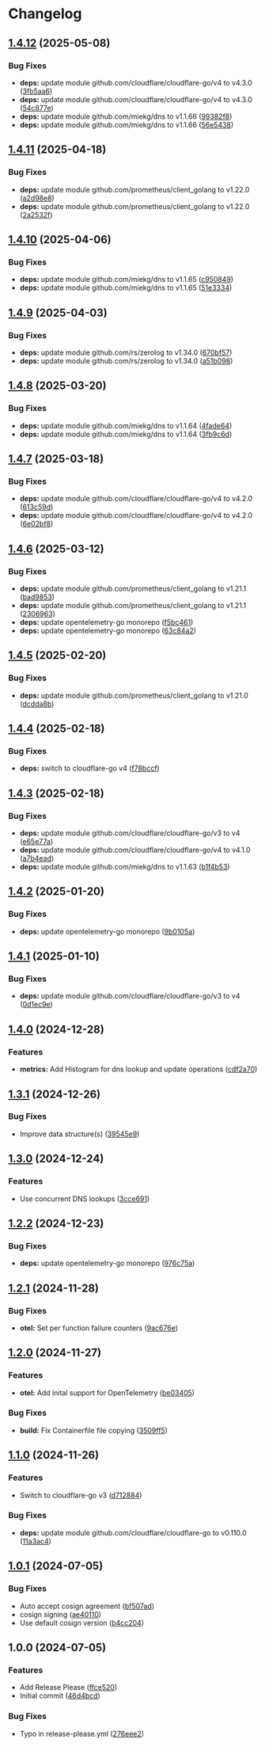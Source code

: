 # Changelog

## [1.4.12](https://github.com/pabrahamsson/cf-dyn-dns/compare/v1.4.11...v1.4.12) (2025-05-08)


### Bug Fixes

* **deps:** update module github.com/cloudflare/cloudflare-go/v4 to v4.3.0 ([3fb5aa6](https://github.com/pabrahamsson/cf-dyn-dns/commit/3fb5aa6dc3d1b7fd8deb28f2db874016a281b78e))
* **deps:** update module github.com/cloudflare/cloudflare-go/v4 to v4.3.0 ([54c877e](https://github.com/pabrahamsson/cf-dyn-dns/commit/54c877ee140226e69e2a3c205fab7790b3642728))
* **deps:** update module github.com/miekg/dns to v1.1.66 ([99382f8](https://github.com/pabrahamsson/cf-dyn-dns/commit/99382f82ed3a700c3ddf5bab713818f5b1a459d6))
* **deps:** update module github.com/miekg/dns to v1.1.66 ([56e5438](https://github.com/pabrahamsson/cf-dyn-dns/commit/56e54384f93304b64f921352d8013536ee026cc6))

## [1.4.11](https://github.com/pabrahamsson/cf-dyn-dns/compare/v1.4.10...v1.4.11) (2025-04-18)


### Bug Fixes

* **deps:** update module github.com/prometheus/client_golang to v1.22.0 ([a2d98e8](https://github.com/pabrahamsson/cf-dyn-dns/commit/a2d98e8db42c90be8321e181cbf03ce23a47c0a3))
* **deps:** update module github.com/prometheus/client_golang to v1.22.0 ([2a2532f](https://github.com/pabrahamsson/cf-dyn-dns/commit/2a2532f89fdea64ad360aec604c61830e859349f))

## [1.4.10](https://github.com/pabrahamsson/cf-dyn-dns/compare/v1.4.9...v1.4.10) (2025-04-06)


### Bug Fixes

* **deps:** update module github.com/miekg/dns to v1.1.65 ([c950849](https://github.com/pabrahamsson/cf-dyn-dns/commit/c9508493e53d31750707d21835a9d24471bae853))
* **deps:** update module github.com/miekg/dns to v1.1.65 ([51e3334](https://github.com/pabrahamsson/cf-dyn-dns/commit/51e33348c6e0a2dfd9b9768fb914b4cb12d5e694))

## [1.4.9](https://github.com/pabrahamsson/cf-dyn-dns/compare/v1.4.8...v1.4.9) (2025-04-03)


### Bug Fixes

* **deps:** update module github.com/rs/zerolog to v1.34.0 ([670bf57](https://github.com/pabrahamsson/cf-dyn-dns/commit/670bf57612344db26007796634cd6d5e89e09436))
* **deps:** update module github.com/rs/zerolog to v1.34.0 ([a51b098](https://github.com/pabrahamsson/cf-dyn-dns/commit/a51b098d09cc718b1bb939dfd3424f01c86d6f59))

## [1.4.8](https://github.com/pabrahamsson/cf-dyn-dns/compare/v1.4.7...v1.4.8) (2025-03-20)


### Bug Fixes

* **deps:** update module github.com/miekg/dns to v1.1.64 ([4fade64](https://github.com/pabrahamsson/cf-dyn-dns/commit/4fade64fcb7dd7ec0c24b4aeb6313173d85d1d17))
* **deps:** update module github.com/miekg/dns to v1.1.64 ([3fb9c6d](https://github.com/pabrahamsson/cf-dyn-dns/commit/3fb9c6dd08cbba7ba1c946727aaa07eab062561a))

## [1.4.7](https://github.com/pabrahamsson/cf-dyn-dns/compare/v1.4.6...v1.4.7) (2025-03-18)


### Bug Fixes

* **deps:** update module github.com/cloudflare/cloudflare-go/v4 to v4.2.0 ([613c59d](https://github.com/pabrahamsson/cf-dyn-dns/commit/613c59d9e31e69a04e42736bc9c6c4d4b0ac9368))
* **deps:** update module github.com/cloudflare/cloudflare-go/v4 to v4.2.0 ([6e02bf8](https://github.com/pabrahamsson/cf-dyn-dns/commit/6e02bf8074d3175c7b3af6b78ec932d399d1472a))

## [1.4.6](https://github.com/pabrahamsson/cf-dyn-dns/compare/v1.4.5...v1.4.6) (2025-03-12)


### Bug Fixes

* **deps:** update module github.com/prometheus/client_golang to v1.21.1 ([bad9853](https://github.com/pabrahamsson/cf-dyn-dns/commit/bad985345d2014ca6a2e1e63b12ba16a5090380f))
* **deps:** update module github.com/prometheus/client_golang to v1.21.1 ([2306963](https://github.com/pabrahamsson/cf-dyn-dns/commit/2306963508a752f5915013d52461ee4d410e7a37))
* **deps:** update opentelemetry-go monorepo ([f5bc461](https://github.com/pabrahamsson/cf-dyn-dns/commit/f5bc461ef145bfcce79d875308dd1b71b098c069))
* **deps:** update opentelemetry-go monorepo ([63c84a2](https://github.com/pabrahamsson/cf-dyn-dns/commit/63c84a2ae39fccd36b288a8b93e60ce4976af53c))

## [1.4.5](https://github.com/pabrahamsson/cf-dyn-dns/compare/v1.4.4...v1.4.5) (2025-02-20)


### Bug Fixes

* **deps:** update module github.com/prometheus/client_golang to v1.21.0 ([dcdda8b](https://github.com/pabrahamsson/cf-dyn-dns/commit/dcdda8b4816cff7b4cf75c3145599ecb52dcac2c))

## [1.4.4](https://github.com/pabrahamsson/cf-dyn-dns/compare/v1.4.3...v1.4.4) (2025-02-18)


### Bug Fixes

* **deps:** switch to cloudflare-go v4 ([f78bccf](https://github.com/pabrahamsson/cf-dyn-dns/commit/f78bccfecb8146f3209f832a9c96bfc58c924f59))

## [1.4.3](https://github.com/pabrahamsson/cf-dyn-dns/compare/v1.4.2...v1.4.3) (2025-02-18)


### Bug Fixes

* **deps:** update module github.com/cloudflare/cloudflare-go/v3 to v4 ([e65e77a](https://github.com/pabrahamsson/cf-dyn-dns/commit/e65e77aaaca3a6a062db1b1f3c60986bca13f431))
* **deps:** update module github.com/cloudflare/cloudflare-go/v4 to v4.1.0 ([a7b4ead](https://github.com/pabrahamsson/cf-dyn-dns/commit/a7b4eada282408ad77efd8196bd7de0aef08ab70))
* **deps:** update module github.com/miekg/dns to v1.1.63 ([b1f4b53](https://github.com/pabrahamsson/cf-dyn-dns/commit/b1f4b53d50a208c5355a36ea2dce3055feb92db5))

## [1.4.2](https://github.com/pabrahamsson/cf-dyn-dns/compare/v1.4.1...v1.4.2) (2025-01-20)


### Bug Fixes

* **deps:** update opentelemetry-go monorepo ([9b0105a](https://github.com/pabrahamsson/cf-dyn-dns/commit/9b0105a2dd9517504e0fe74a309750dd404733af))

## [1.4.1](https://github.com/pabrahamsson/cf-dyn-dns/compare/v1.4.0...v1.4.1) (2025-01-10)


### Bug Fixes

* **deps:** update module github.com/cloudflare/cloudflare-go/v3 to v4 ([0d1ec9e](https://github.com/pabrahamsson/cf-dyn-dns/commit/0d1ec9eb1582d30bd0087eaca0679df57a5e6b8e))

## [1.4.0](https://github.com/pabrahamsson/cf-dyn-dns/compare/v1.3.1...v1.4.0) (2024-12-28)


### Features

* **metrics:** Add Histogram for dns lookup and update operations ([cdf2a70](https://github.com/pabrahamsson/cf-dyn-dns/commit/cdf2a70efa15e8d4cb1db84a79c691b1b6d28485))

## [1.3.1](https://github.com/pabrahamsson/cf-dyn-dns/compare/v1.3.0...v1.3.1) (2024-12-26)


### Bug Fixes

* Improve data structure(s) ([39545e9](https://github.com/pabrahamsson/cf-dyn-dns/commit/39545e9d6116cc51fbadf838b5e3804a245a441c))

## [1.3.0](https://github.com/pabrahamsson/cf-dyn-dns/compare/v1.2.2...v1.3.0) (2024-12-24)


### Features

* Use concurrent DNS lookups ([3cce691](https://github.com/pabrahamsson/cf-dyn-dns/commit/3cce69133c844673bc62882ff22294192414d31d))

## [1.2.2](https://github.com/pabrahamsson/cf-dyn-dns/compare/v1.2.1...v1.2.2) (2024-12-23)


### Bug Fixes

* **deps:** update opentelemetry-go monorepo ([976c75a](https://github.com/pabrahamsson/cf-dyn-dns/commit/976c75a0cda720d7051f94351c81229a875f6929))

## [1.2.1](https://github.com/pabrahamsson/cf-dyn-dns/compare/v1.2.0...v1.2.1) (2024-11-28)


### Bug Fixes

* **otel:** Set per function failure counters ([9ac676e](https://github.com/pabrahamsson/cf-dyn-dns/commit/9ac676e3c876bd71fe3ce26674a5cbfe984eda67))

## [1.2.0](https://github.com/pabrahamsson/cf-dyn-dns/compare/v1.1.0...v1.2.0) (2024-11-27)


### Features

* **otel:** Add inital support for OpenTelemetry ([be03405](https://github.com/pabrahamsson/cf-dyn-dns/commit/be03405f7fd3c4089b772948e28c12cb24b26cee))


### Bug Fixes

* **build:** Fix Containerfile file copying ([3509ff5](https://github.com/pabrahamsson/cf-dyn-dns/commit/3509ff5710918b71497cfca60b8ac14664c3004b))

## [1.1.0](https://github.com/pabrahamsson/cf-dyn-dns/compare/v1.0.1...v1.1.0) (2024-11-26)


### Features

* Switch to cloudflare-go v3 ([d712884](https://github.com/pabrahamsson/cf-dyn-dns/commit/d7128848acf60bfad4ff5ddafbccb4036f2b29a3))


### Bug Fixes

* **deps:** update module github.com/cloudflare/cloudflare-go to v0.110.0 ([11a3ac4](https://github.com/pabrahamsson/cf-dyn-dns/commit/11a3ac46cd407080c76fc5a5bf3195d82c5e8dce))

## [1.0.1](https://github.com/pabrahamsson/cf-dyn-dns/compare/v1.0.0...v1.0.1) (2024-07-05)


### Bug Fixes

* Auto accept cosign agreement ([bf507ad](https://github.com/pabrahamsson/cf-dyn-dns/commit/bf507ad7ad8bc529c0c838112a29f4b473b322bc))
* cosign signing ([ae40110](https://github.com/pabrahamsson/cf-dyn-dns/commit/ae401100226791082eecc106ee19f463407ff2c6))
* Use default cosign version ([b4cc204](https://github.com/pabrahamsson/cf-dyn-dns/commit/b4cc2045460516782e6c24c99a6377dd6adb3c94))

## 1.0.0 (2024-07-05)


### Features

* Add Release Please ([ffce520](https://github.com/pabrahamsson/cf-dyn-dns/commit/ffce52074925e6838494667d9bfa92af5c2fc934))
* Initial commit ([46d4bcd](https://github.com/pabrahamsson/cf-dyn-dns/commit/46d4bcdaf7aac164326c9a8716d45eebd2ee11af))


### Bug Fixes

* Typo in release-please.yml ([276eee2](https://github.com/pabrahamsson/cf-dyn-dns/commit/276eee28ab9ea74acd67c477c6d8b0425f864991))
